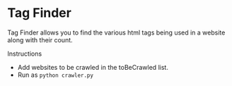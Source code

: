 # Tag Finder
Tag Finder allows you to find the various html tags being used in a website along with their count.

Instructions
* Add websites to be crawled in the toBeCrawled list.
* Run as `python crawler.py`